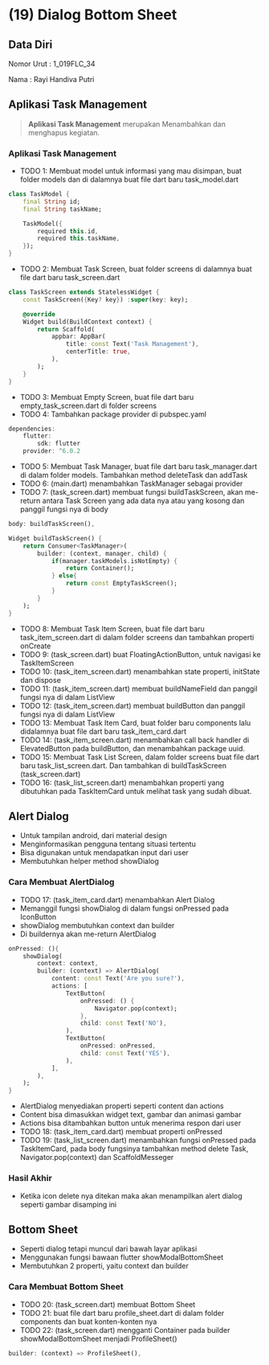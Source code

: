 # (19) Dialog Bottom Sheet
## Data Diri
Nomor Urut : 1_019FLC_34

Nama : Rayi Handiva Putri

## Aplikasi Task Management
> **Aplikasi Task Management** merupakan Menambahkan dan menghapus kegiatan.

### Aplikasi Task Management
- TODO 1: Membuat model untuk informasi yang mau disimpan, buat folder models dan di dalamnya buat file dart baru task_model.dart
```dart
class TaskModel {
    final String id;
    final String taskName;

    TaskModel({
        required this.id,
        required this.taskName,
    });
}
``` 
- TODO 2: Membuat Task Screen, buat folder screens di dalamnya buat file dart baru task_screen.dart
```dart
class TaskScreen extends StatelessWidget {
    const TaskScreen({Key? key}) :super(key: key);

    @override 
    Widget build(BuildContext context) {
        return Scaffold(
            appbar: AppBar(
                title: const Text('Task Management'),
                centerTitle: true,
            ),
        );
    }
}
```
-  TODO 3: Membuat Empty Screen, buat file dart baru empty_task_screen.dart di folder screens
- TODO 4: Tambahkan package provider di pubspec.yaml
```dart
dependencies: 
    flutter: 
        sdk: flutter
    provider: ^6.0.2
```
- TODO 5: Membuat Task Manager, buat file dart baru task_manager.dart di dalam folder models. Tambahkan method deleteTask dan addTask
- TODO 6: (main.dart) menambahkan TaskManager sebagai provider
- TODO 7: (task_screen.dart) membuat fungsi buildTaskScreen, akan me-return antara Task Screen yang ada data nya atau yang kosong dan panggil fungsi nya di body
```dart
body: buildTaskScreen(),

Widget buildTaskScreen() {
    return Consumer<TaskManager>(
        builder: (context, manager, child) {
            if(manager.taskModels.isNotEmpty) {
                return Container();
            } else{
                return const EmptyTaskScreen();
            }
        }
    );  
}
```
- TODO 8: Membuat Task Item Screen, buat file dart baru task_item_screen.dart di dalam folder screens dan tambahkan properti onCreate
- TODO 9: (task_screen.dart) buat FloatingActionButton, untuk navigasi ke TaskItemScreen 
- TODO 10: (task_item_screen.dart) menambahkan state properti, initState dan dispose
- TODO 11: (task_item_screen.dart) membuat buildNameField dan panggil fungsi nya di dalam ListView
- TODO 12: (task_item_screen.dart) membuat buildButton dan panggil fungsi nya di dalam ListView
- TODO 13: Membuat Task Item Card, buat folder baru components lalu didalamnya buat file dart baru task_item_card.dart
- TODO 14: (task_item_screen.dart) menambahkan call back handler di ElevatedButton pada buildButton, dan menambahkan package uuid.
- TODO 15: Membuat Task List Screen, dalam folder screens buat file dart baru task_list_screen.dart. Dan tambahkan di buildTaskScreen (task_screen.dart)
- TODO 16: (task_list_screen.dart) menambahkan properti yang dibutuhkan pada TaskItemCard untuk melihat task yang sudah dibuat.

## Alert Dialog
- Untuk tampilan android, dari material design
- Menginformasikan pengguna tentang situasi tertentu
- Bisa digunakan untuk mendapatkan input dari user
- Membutuhkan helper method showDialog

###  Cara Membuat AlertDialog
- TODO 17: (task_item_card.dart) menambahkan Alert Dialog
- Memanggil fungsi showDialog di dalam fungsi onPressed pada IconButton
- showDialog membutuhkan context dan builder
- Di buildernya akan me-return AlertDialog
```dart
onPressed: (){
    showDialog(
        context: context, 
        builder: (context) => AlertDialog(
            content: const Text('Are you sure?'),
            actions: [
                TextButton(
                    onPressed: () {
                        Navigator.pop(context);
                    },
                    child: const Text('NO'),
                ),
                TextButton(
                    onPressed: onPressed,
                    child: const Text('YES'),
                ),
            ],
        ),
    );
}
```
- AlertDialog menyediakan properti seperti content dan actions
- Content bisa dimasukkan widget text, gambar dan animasi gambar
- Actions bisa ditambahkan button untuk menerima respon dari user
- TODO 18: (task_item_card.dart) membuat properti onPressed
- TODO 19: (task_list_screen.dart) menambahkan fungsi onPressed pada TaskItemCard, pada body fungsinya tambahkan method delete Task, Navigator.pop(context) dan ScaffoldMesseger

### Hasil Akhir
- Ketika icon delete nya ditekan maka akan menampilkan alert dialog seperti gambar disamping ini

## Bottom Sheet
- Seperti dialog tetapi muncul dari bawah layar aplikasi
- Menggunakan fungsi bawaan flutter showModalBottomSheet
- Membutuhkan 2 properti, yaitu context dan builder

###  Cara Membuat Bottom Sheet
- TODO 20: (task_screen.dart) membuat Bottom Sheet
- TODO 21: buat file dart baru profile_sheet.dart di dalam folder components dan buat konten-konten nya
- TODO 22: (task_screen.dart) mengganti Container pada builder showModalBottomSheet menjadi ProfileSheet()
```dart 
builder: (context) => ProfileSheet(),
```